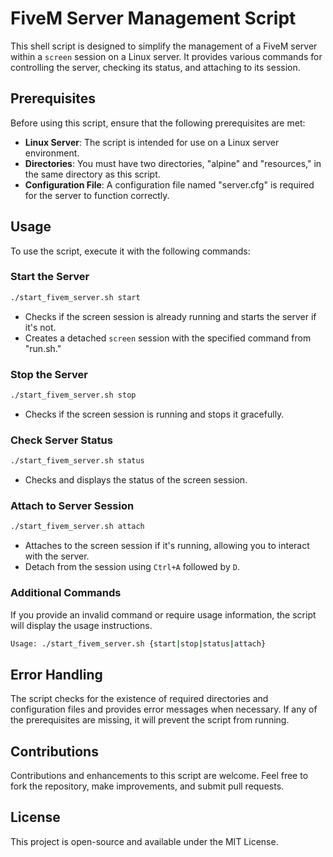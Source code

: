 # FiveM Server Management Script

This shell script is designed to simplify the management of a FiveM server within a `screen` session on a Linux server. It provides various commands for controlling the server, checking its status, and attaching to its session.

## Prerequisites

Before using this script, ensure that the following prerequisites are met:

- **Linux Server**: The script is intended for use on a Linux server environment.
- **Directories**: You must have two directories, "alpine" and "resources," in the same directory as this script.
- **Configuration File**: A configuration file named "server.cfg" is required for the server to function correctly.

## Usage

To use the script, execute it with the following commands:

### Start the Server

```bash
./start_fivem_server.sh start
```

- Checks if the screen session is already running and starts the server if it's not.
- Creates a detached `screen` session with the specified command from "run.sh."

### Stop the Server

```bash
./start_fivem_server.sh stop
```

- Checks if the screen session is running and stops it gracefully.

### Check Server Status

```bash
./start_fivem_server.sh status
```

- Checks and displays the status of the screen session.

### Attach to Server Session

```bash
./start_fivem_server.sh attach
```

- Attaches to the screen session if it's running, allowing you to interact with the server.
- Detach from the session using `Ctrl+A` followed by `D`.

### Additional Commands

If you provide an invalid command or require usage information, the script will display the usage instructions.

```bash
Usage: ./start_fivem_server.sh {start|stop|status|attach}
```

## Error Handling

The script checks for the existence of required directories and configuration files and provides error messages when necessary. If any of the prerequisites are missing, it will prevent the script from running.

## Contributions

Contributions and enhancements to this script are welcome. Feel free to fork the repository, make improvements, and submit pull requests.

## License

This project is open-source and available under the MIT License.